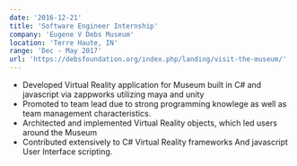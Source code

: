 ```yaml
---
date: '2016-12-21'
title: 'Software Engineer Internship'
company: 'Eugene V Debs Museum'
location: 'Terre Haute, IN'
range: 'Dec - May 2017'
url: 'https://debsfoundation.org/index.php/landing/visit-the-museum/'
---
```


- Developed Virtual Reality application for Museum built in C# and javascript via zappworks utilizing maya and unity
- Promoted to team lead due to strong programming knowlege as well as team management characteristics.
- Architected and implemented Virtual Reality objects, which led users around the Museum
- Contributed extensively to C# Virtual Reality frameworks And javascript User Interface scripting.
